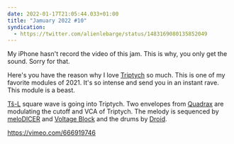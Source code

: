 ```yaml
---
date: 2022-01-17T21:05:44.033+01:00
title: "Jamuary 2022 #10"
syndication:
  - https://twitter.com/alienlebarge/status/1483169080135852049
---
```

My iPhone hasn't record the video of this jam. This is why, you only get the sound. Sorry for that.

Here's you have the reason why I love [Triptych](http://www.steadystatefate.com/triptych) so much. This is one of my favorite modules of 2021. It's so intense and send you in an instant rave. This module is a beast.

[Tš-L](https://www.instruomodular.com/product/tsl/) square wave is going into Triptych. Two envelopes from [Quadrax](https://intellijel.com/shop/eurorack/quadrax/) are modulating the cutoff and VCA of Triptych. The melody is sequenced by [meloDICER](https://www.vermona.com/en/products/modules/product/melodicer/) and [Voltage Block](https://malekkoheavyindustry.com/product/voltage-block/) and the drums by [Droid](https://shop.dermannmitdermaschine.de/pages/droid-universal-cv-processor).

https://vimeo.com/666919746
